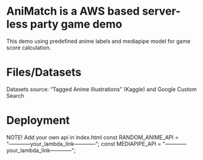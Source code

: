 # AniMatch is a AWS based server-less party game demo
This demo using predefined anime labels and mediapipe model for game score calculation.

# Files/Datasets

Datasets source: “Tagged Anime Illustrations” (Kaggle) and Google Custom Search




# Deployment

NOTE!
Add your own api in index.html
const RANDOM_ANIME_API = "————your_lambda_link————";
const MEDIAPIPE_API    = "————your_lambda_link————";

